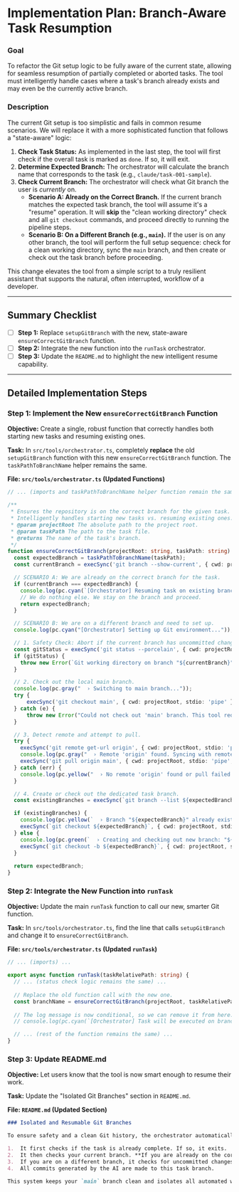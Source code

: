 

# Implementation Plan: Branch-Aware Task Resumption

### Goal

To refactor the Git setup logic to be fully aware of the current state, allowing for seamless resumption of partially completed or aborted tasks. The tool must intelligently handle cases where a task's branch already exists and may even be the currently active branch.

### Description

The current Git setup is too simplistic and fails in common resume scenarios. We will replace it with a more sophisticated function that follows a "state-aware" logic:

1.  **Check Task Status:** As implemented in the last step, the tool will first check if the overall task is marked as `done`. If so, it will exit.
2.  **Determine Expected Branch:** The orchestrator will calculate the branch name that corresponds to the task (e.g., `claude/task-001-sample`).
3.  **Check Current Branch:** The orchestrator will check what Git branch the user is *currently* on.
    *   **Scenario A: Already on the Correct Branch.** If the current branch matches the expected task branch, the tool will assume it's a "resume" operation. It will **skip** the "clean working directory" check and all `git checkout` commands, and proceed directly to running the pipeline steps.
    *   **Scenario B: On a Different Branch (e.g., `main`).** If the user is on any other branch, the tool will perform the full setup sequence: check for a clean working directory, sync the `main` branch, and then create or check out the task branch before proceeding.

This change elevates the tool from a simple script to a truly resilient assistant that supports the natural, often interrupted, workflow of a developer.

---

## Summary Checklist

-   [ ] **Step 1:** Replace `setupGitBranch` with the new, state-aware `ensureCorrectGitBranch` function.
-   [ ] **Step 2:** Integrate the new function into the `runTask` orchestrator.
-   [ ] **Step 3:** Update the `README.md` to highlight the new intelligent resume capability.

---

## Detailed Implementation Steps

### Step 1: Implement the New `ensureCorrectGitBranch` Function

**Objective:** Create a single, robust function that correctly handles both starting new tasks and resuming existing ones.

**Task:** In `src/tools/orchestrator.ts`, completely **replace** the old `setupGitBranch` function with this new `ensureCorrectGitBranch` function. The `taskPathToBranchName` helper remains the same.

**File: `src/tools/orchestrator.ts` (Updated Functions)**
```typescript
// ... (imports and taskPathToBranchName helper function remain the same) ...

/**
 * Ensures the repository is on the correct branch for the given task.
 * Intelligently handles starting new tasks vs. resuming existing ones.
 * @param projectRoot The absolute path to the project root.
 * @param taskPath The path to the task file.
 * @returns The name of the task's branch.
 */
function ensureCorrectGitBranch(projectRoot: string, taskPath: string): string {
  const expectedBranch = taskPathToBranchName(taskPath);
  const currentBranch = execSync('git branch --show-current', { cwd: projectRoot }).toString().trim();

  // SCENARIO A: We are already on the correct branch for the task.
  if (currentBranch === expectedBranch) {
    console.log(pc.cyan(`[Orchestrator] Resuming task on existing branch: "${expectedBranch}"`));
    // We do nothing else. We stay on the branch and proceed.
    return expectedBranch;
  }

  // SCENARIO B: We are on a different branch and need to set up.
  console.log(pc.cyan("[Orchestrator] Setting up Git environment..."));

  // 1. Safety Check: Abort if the current branch has uncommitted changes.
  const gitStatus = execSync('git status --porcelain', { cwd: projectRoot }).toString().trim();
  if (gitStatus) {
    throw new Error(`Git working directory on branch "${currentBranch}" is not clean. Please commit or stash your changes before starting a new task.`);
  }

  // 2. Check out the local main branch.
  console.log(pc.gray("  › Switching to main branch..."));
  try {
      execSync('git checkout main', { cwd: projectRoot, stdio: 'pipe' });
  } catch (e) {
      throw new Error("Could not check out 'main' branch. This tool requires a 'main' branch as the base.");
  }

  // 3. Detect remote and attempt to pull.
  try {
    execSync('git remote get-url origin', { cwd: projectRoot, stdio: 'pipe' });
    console.log(pc.gray("  › Remote 'origin' found. Syncing with remote..."));
    execSync('git pull origin main', { cwd: projectRoot, stdio: 'pipe', timeout: 5000 });
  } catch (err) {
    console.log(pc.yellow("  › No remote 'origin' found or pull failed. Proceeding with local 'main'."));
  }

  // 4. Create or check out the dedicated task branch.
  const existingBranches = execSync(`git branch --list ${expectedBranch}`, { cwd: projectRoot }).toString().trim();

  if (existingBranches) {
    console.log(pc.yellow(`  › Branch "${expectedBranch}" already exists. Checking it out.`));
    execSync(`git checkout ${expectedBranch}`, { cwd: projectRoot, stdio: 'pipe' });
  } else {
    console.log(pc.green(`  › Creating and checking out new branch: "${expectedBranch}"`));
    execSync(`git checkout -b ${expectedBranch}`, { cwd: projectRoot, stdio: 'pipe' });
  }
  
  return expectedBranch;
}
```

### Step 2: Integrate the New Function into `runTask`

**Objective:** Update the main `runTask` function to call our new, smarter Git function.

**Task:** In `src/tools/orchestrator.ts`, find the line that calls `setupGitBranch` and change it to `ensureCorrectGitBranch`.

**File: `src/tools/orchestrator.ts` (Updated `runTask`)**
```typescript
// ... (imports) ...

export async function runTask(taskRelativePath: string) {
  // ... (status check logic remains the same) ...
  
  // Replace the old function call with the new one.
  const branchName = ensureCorrectGitBranch(projectRoot, taskRelativePath);
  
  // The log message is now conditional, so we can remove it from here.
  // console.log(pc.cyan(`[Orchestrator] Task will be executed on branch: ${branchName}`));

  // ... (rest of the function remains the same) ...
}
```

### Step 3: Update README.md

**Objective:** Let users know that the tool is now smart enough to resume their work.

**Task:** Update the "Isolated Git Branches" section in `README.md`.

**File: `README.md` (Updated Section)**
```markdown
### Isolated and Resumable Git Branches

To ensure safety and a clean Git history, the orchestrator automatically manages branches for you. When you run a task:

1.  It first checks if the task is already complete. If so, it exits.
2.  It then checks your current branch. **If you are already on the correct branch for the task, it seamlessly resumes the work from where it left off.**
3.  If you are on a different branch, it checks for uncommitted changes, syncs with your `main` branch, and then creates or checks out a unique, dedicated branch for the task (e.g., `claude/my-new-feature`).
4.  All commits generated by the AI are made to this task branch.

This system keeps your `main` branch clean and isolates all automated work, while intelligently supporting a natural workflow of starting, stopping, and resuming tasks.
